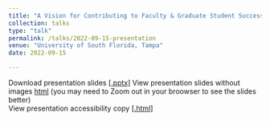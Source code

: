 ```yaml
---
title: "A Vision for Contributing to Faculty & Graduate Student Success"
collection: talks
type: "talk"
permalink: /talks/2022-09-15-presentation
venue: "University of South Florida, Tampa"
date: 2022-09-15

---
```

Download presentation slides [[.pptx]](https://academic.mattweirick.com/files/usf-presentation-20220915.pptx)
View presentation slides without images [html](https://academic.mattweirick.com/files/talk-template-main/docs/index.html#/) (you may need to Zoom out in your broowser to see the slides better)  
View presentation accessibility copy [[.html]](https://academic.mattweirick.com/files/usf-presentationtext/)
